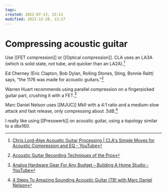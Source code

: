```yaml
---
tags: 
created: 2022-07-13, 15:11
modified: 2022-12-28, 13:17
---
```


# Compressing acoustic guitar
Use [[FET compression]] or [[Optical compression]]. CLA uses an LA3A (which is solid state, not tube, and quicker than an LA2A).[^1]

Ed Cherney (Eric Clapton, Bob Dylan, Rolling Stones, Sting, Bonnie Raitt) says, "the 1176 was made for acoustic guitars."[^2]

Warren Huart recommends using parallel compression on a fingerpicked guitar part, crushing it with a FET.[^3]

Marc Daniel Nelson uses [[MJUC]] MkII with a 4:1 ratio and a medium-slow attack and fast release, only compressing about .5dB.[^4]

I really like using [[Presswerk]] on acoustic guitar, using a topology similar to a dbx160.

[^1]: [Chris Lord-Alge Acoustic Guitar Processing | CLA's Simple Moves for Acoustic Compression and EQ - YouTube](https://youtu.be/bUN_bz-0FaA)
[^2]: [Acoustic Guitar Recording Techniques of the Pros](https://www.sweetwater.com/insync/acoustic-guitar-recording-techniques-pros)
[^3]: [Analog Hardware Gear For Any Budget – Building A Home Studio - YouTube](https://youtu.be/Iss9q_ugSpk)
[^4]: [4 Steps To Amazing Sounding Acoustic Guitar ITB! with Marc Daniel Nelson](https://www.youtube.com/watch?v=I-KvirJOKpg)
